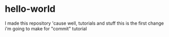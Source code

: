 # hello-world
I made this repository 'cause well, tutorials and stuff
this is the first change i'm going to make for "commit" tutorial
